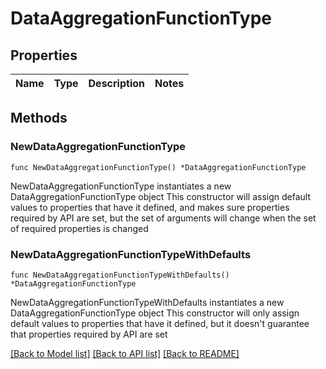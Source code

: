 # DataAggregationFunctionType

## Properties

Name | Type | Description | Notes
------------ | ------------- | ------------- | -------------

## Methods

### NewDataAggregationFunctionType

`func NewDataAggregationFunctionType() *DataAggregationFunctionType`

NewDataAggregationFunctionType instantiates a new DataAggregationFunctionType object
This constructor will assign default values to properties that have it defined,
and makes sure properties required by API are set, but the set of arguments
will change when the set of required properties is changed

### NewDataAggregationFunctionTypeWithDefaults

`func NewDataAggregationFunctionTypeWithDefaults() *DataAggregationFunctionType`

NewDataAggregationFunctionTypeWithDefaults instantiates a new DataAggregationFunctionType object
This constructor will only assign default values to properties that have it defined,
but it doesn't guarantee that properties required by API are set


[[Back to Model list]](../README.md#documentation-for-models) [[Back to API list]](../README.md#documentation-for-api-endpoints) [[Back to README]](../README.md)


